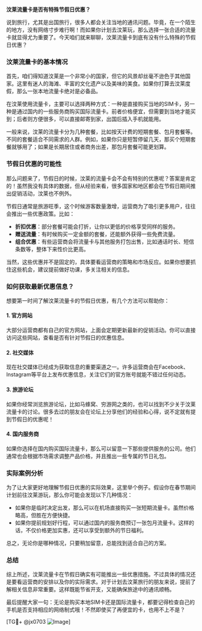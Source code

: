**汶莱流量卡是否有特殊节假日优惠？**

说到旅行，尤其是出国旅行，很多人都会关注当地的通讯问题。毕竟，在一个陌生的地方，没有网络寸步难行啊！而如果你计划去汶莱玩，那么选择一张合适的流量卡就显得尤为重要了。今天咱们就来聊聊，汶莱流量卡到底有没有什么特殊的节假日优惠？

### 汶莱流量卡的基本情况

首先，咱们得知道汶莱是一个非常小的国家，但它的风景却丝毫不逊色于其他国家。这里有迷人的海滩、丰富的文化遗产以及美味的美食。如果你打算去汶莱度假，那么一张本地流量卡绝对是必备品。

在汶莱使用流量卡，主要可以选择两种方式：一种是直接购买当地的SIM卡，另一种是通过国内的一些服务商购买国际流量卡。前者价格便宜，但需要到当地才能买到；后者则方便很多，可以直接邮寄到家，出国后插入手机就能用。

一般来说，汶莱的流量卡分为几种套餐，比如按天计费的短期套餐、包月套餐等。不同的套餐适合不同需求的人群。例如，如果你只是短暂停留几天，那买个短期套餐就够用了；如果是长期居住或者商务出差，那包月套餐可能更划算。

### 节假日优惠的可能性

那么问题来了，节假日的时候，汶莱的流量卡会不会有特别的优惠呢？答案是肯定的！虽然我没有具体的数据，但从经验来看，很多国家和地区都会在节假日期间推出促销活动，汶莱也不例外。

节假日通常是旅游旺季，这个时候游客数量激增，运营商为了吸引更多用户，往往会推出一些优惠政策。比如：

- **折扣优惠**：部分套餐可能会打折，让你以更低的价格享受同样的服务。
- **赠送流量**：有时候购买一定金额的套餐，还能额外获得一些免费流量。
- **组合优惠**：有些运营商会将流量卡与其他服务打包出售，比如通话时长、短信条数等，整体下来性价比更高。

当然，这些优惠并不是固定的，具体要看运营商的策略和市场反应。如果你想要抓住这些机会，建议提前做好功课，多关注相关的信息。

### 如何获取最新优惠信息？

想要第一时间了解汶莱流量卡的节假日优惠，有几个方法可以帮助你：

#### 1. 官方网站
大部分运营商都有自己的官方网站，上面会定期更新最新的促销活动。你可以直接访问这些网站，查看是否有针对节假日的优惠信息。

#### 2. 社交媒体
现在社交媒体已经成为获取信息的重要渠道之一。许多运营商会在Facebook、Instagram等平台上发布优惠信息，关注它们的官方账号就能不错过任何动态。

#### 3. 旅游论坛
如果你经常浏览旅游论坛，比如马蜂窝、穷游网之类的，也可以找到不少关于汶莱流量卡的讨论。很多去过的朋友会在论坛上分享他们的经验和心得，说不定就有提到节假日的优惠呢！

#### 4. 国内服务商
如果你选择在国内购买国际流量卡，那么可以留意一下那些提供服务的公司。他们通常也会根据市场需求调整产品价格，并且推出一些专属的节日礼包。

### 实际案例分析

为了让大家更好地理解节假日优惠的实际效果，这里举个例子。假设你在春节期间计划前往汶莱游玩，那么你可能会发现以下几种情况：

- 如果你是临时决定出发，那么可以在机场直接购买一张短期流量卡。虽然价格略高，但胜在方便快捷。
- 如果你提前规划好行程，可以通过国内的服务商预订一张包月流量卡。这样的话，不仅价格更加实惠，还可以享受到额外的节日福利。

总之，无论你是哪种情况，只要稍加留意，总能找到适合自己的方案。

### 总结

综上所述，汶莱流量卡在节假日确实有可能推出一些优惠措施。不过具体的情况还是要看运营商的安排以及你的实际需求。对于计划去汶莱旅行的朋友来说，提前了解相关信息非常重要。这样既能节省开支，又能确保旅途中的通讯顺畅。

最后提醒大家一句：无论是购买本地SIM卡还是国际流量卡，都要记得检查自己的手机是否支持相应的网络制式哦！不然即使买了再便宜的卡，也用不上不是？

[TG💪+ @jx0703 ![Image](https://github.com/user-attachments/assets/dbca1d08-cadb-493c-b0ec-ad6f7a83f270)]